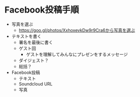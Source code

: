 # Facebook投稿手順
- 写真を選ぶ
    - https://goo.gl/photos/XxhoxevkDw9r9Cra6から写真を選ぶ
- テキストを書く
    - 署名を最後に書く
    - ゲスト回
        - ゲストを理解してみんなにプレゼンをするメッセージ
    - ダイジェスト？
    - 総括？
- Facebook投稿
    - テキスト
    - Soundcloud URL
    - 写真
